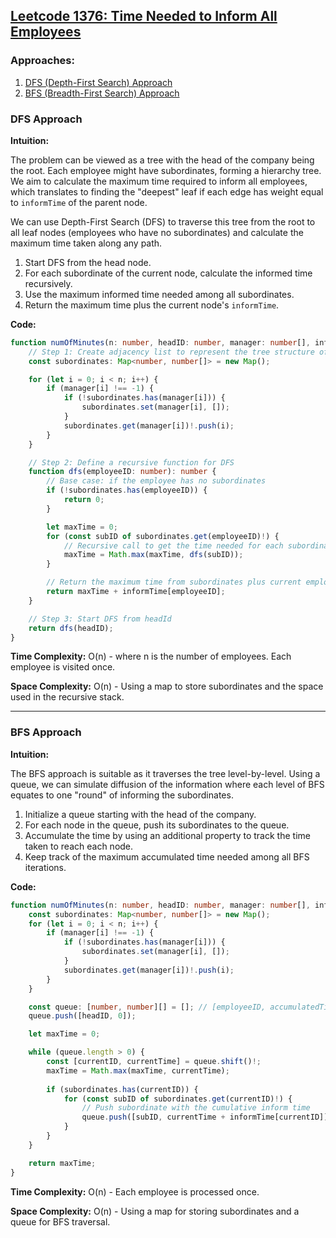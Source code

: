 ## [Leetcode 1376: Time Needed to Inform All Employees](https://leetcode.com/problems/time-needed-to-inform-all-employees/)

### Approaches:
1. [DFS (Depth-First Search) Approach](#dfs-approach)
2. [BFS (Breadth-First Search) Approach](#bfs-approach)

### DFS Approach

**Intuition:**

The problem can be viewed as a tree with the head of the company being the root. Each employee might have subordinates, forming a hierarchy tree. We aim to calculate the maximum time required to inform all employees, which translates to finding the "deepest" leaf if each edge has weight equal to `informTime` of the parent node.

We can use Depth-First Search (DFS) to traverse this tree from the root to all leaf nodes (employees who have no subordinates) and calculate the maximum time taken along any path.

1. Start DFS from the head node.
2. For each subordinate of the current node, calculate the informed time recursively.
3. Use the maximum informed time needed among all subordinates.
4. Return the maximum time plus the current node's `informTime`.

**Code:**

```typescript
function numOfMinutes(n: number, headID: number, manager: number[], informTime: number[]): number {
    // Step 1: Create adjacency list to represent the tree structure of employees
    const subordinates: Map<number, number[]> = new Map();

    for (let i = 0; i < n; i++) {
        if (manager[i] !== -1) {
            if (!subordinates.has(manager[i])) {
                subordinates.set(manager[i], []);
            }
            subordinates.get(manager[i])!.push(i);
        }
    }

    // Step 2: Define a recursive function for DFS
    function dfs(employeeID: number): number {
        // Base case: if the employee has no subordinates
        if (!subordinates.has(employeeID)) {
            return 0;
        }

        let maxTime = 0;
        for (const subID of subordinates.get(employeeID)!) {
            // Recursive call to get the time needed for each subordinate
            maxTime = Math.max(maxTime, dfs(subID));
        }

        // Return the maximum time from subordinates plus current employee's informTime
        return maxTime + informTime[employeeID];
    }

    // Step 3: Start DFS from headId
    return dfs(headID);
}
```

**Time Complexity:** O(n) - where n is the number of employees. Each employee is visited once.

**Space Complexity:** O(n) - Using a map to store subordinates and the space used in the recursive stack.

---

### BFS Approach

**Intuition:**

The BFS approach is suitable as it traverses the tree level-by-level. Using a queue, we can simulate diffusion of the information where each level of BFS equates to one "round" of informing the subordinates.

1. Initialize a queue starting with the head of the company.
2. For each node in the queue, push its subordinates to the queue.
3. Accumulate the time by using an additional property to track the time taken to reach each node.
4. Keep track of the maximum accumulated time needed among all BFS iterations.

**Code:**

```typescript
function numOfMinutes(n: number, headID: number, manager: number[], informTime: number[]): number {
    const subordinates: Map<number, number[]> = new Map();
    for (let i = 0; i < n; i++) {
        if (manager[i] !== -1) {
            if (!subordinates.has(manager[i])) {
                subordinates.set(manager[i], []);
            }
            subordinates.get(manager[i])!.push(i);
        }
    }

    const queue: [number, number][] = []; // [employeeID, accumulatedTime]
    queue.push([headID, 0]);

    let maxTime = 0;

    while (queue.length > 0) {
        const [currentID, currentTime] = queue.shift()!;
        maxTime = Math.max(maxTime, currentTime);
        
        if (subordinates.has(currentID)) {
            for (const subID of subordinates.get(currentID)!) {
                // Push subordinate with the cumulative inform time
                queue.push([subID, currentTime + informTime[currentID]]);
            }
        }
    }

    return maxTime;
}
```

**Time Complexity:** O(n) - Each employee is processed once.

**Space Complexity:** O(n) - Using a map for storing subordinates and a queue for BFS traversal.

